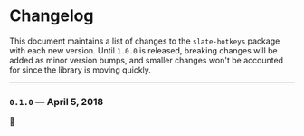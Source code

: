 # Changelog

This document maintains a list of changes to the `slate-hotkeys` package with each new version. Until `1.0.0` is released, breaking changes will be added as minor version bumps, and smaller changes won't be accounted for since the library is moving quickly.

---

### `0.1.0` — April 5, 2018

:tada:
